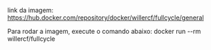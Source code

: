 link da imagem: https://hub.docker.com/repository/docker/willercf/fullcycle/general

Para rodar a imagem, execute o comando abaixo:
docker run --rm willercf/fullcycle

